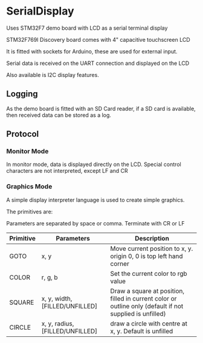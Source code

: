 # SerialDisplay
Uses STM32F7 demo board with LCD as a serial terminal display

STM32F769I Discovery board comes with 4" capacitive touchscreen LCD

It is fitted with sockets for Arduino, these are used for external input.

Serial data is received on the UART connection and displayed on the LCD

Also available is I2C display features.

## Logging
As the demo board is fitted with an SD Card reader, if a SD card is available, then received data can be stored as a log.

## Protocol

### Monitor Mode
In monitor mode, data is displayed directly on the LCD. Special control characters are not interpreted, except LF and CR

### Graphics Mode
A simple display interpreter language is used to create simple graphics.

The primitives are:

Parameters are separated by space or comma. Terminate with CR or LF

| Primitive | Parameters | Description |
| --------- | ---------- | ----------- |
| GOTO | x, y | Move current position to x, y. origin 0, 0 is top left hand corner |
| COLOR | r, g, b | Set the current color to rgb value |
| SQUARE | x, y, width, [FILLED/UNFILLED] | Draw a square at position, filled in current color or outline only (default if not supplied is unfilled) |
| CIRCLE | x, y, radius, [FILLED/UNFILLED] | draw a circle with centre at x, y. Default is unfilled |
